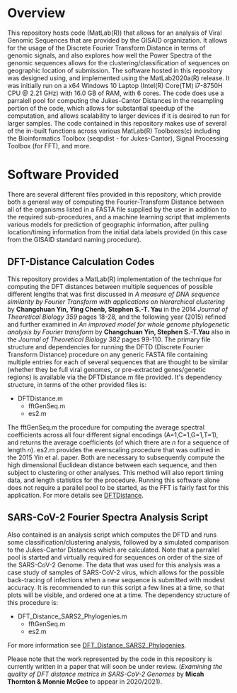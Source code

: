 # Overview
This repository hosts code (MatLab(R)) that allows for an analysis of Viral Genomic Sequences that are provided by the GISAID organization.  It allows for the usage of the Discrete Fourier Transform Distance in terms of genomic signals, and also explores how well the Power Spectra of the genomic sequences allows for the clustering/classification of sequences on geographic location of submission.  The software hosted in this repository was designed using, and implemented using the MatLab2020a(R) release.  It was initially run on a x64 Windows 10 Laptop (Intel(R) Core(TM) i7-8750H CPU @ 2.21 GHz) with 16.0 GB of RAM, with 6 cores. The code does use a parralell pool for computing the Jukes-Cantor Distances in the resampling portion of the code, which allows for substantial speedup of the computation, and allows scalability to larger devices if it is desired to run for larger samples. The code contained in this repository makes use of several of the in-built functions across various MatLab(R) Toolboxes(c) including the Bioinformatics Toolbox (seqpdist - for Jukes-Cantor), Signal Processing Toolbox (for FFT), and more. 

# Software Provided
There are several different files provided in this repository, which provide both a general way of computing the Fourier-Transform Distance between all of the organisms listed in a FASTA file supplied by the user in addition to the required sub-procedures, and a machine learning script that implements various models for prediction of geographic information, after pulling location/timing information from the initial data labels provided (in this case from the GISAID standard naming procedure). 

## DFT-Distance Calculation Codes 
This repository provides a MatLab(R) implementation of the technique for computing the DFT distances between multiple sequences of possible different lengths that was first discussed in *A measure of DNA sequence similarity by Fourier Transform with applications on hierarchical clustering* by **Changchuan Yin, Ying Chenb, Stephen S.-T. Yau** in the 2014 *Journal of Theoretical Biology 359* pages 18-28, and the following year (2015) refined and further examined in *An improved model for whole genome phylogenetic analysis by Fourier transform* by **Changchuan Yin, Stephen S.-T.Yau** also in the *Journal of Theoretical Biology 382* pages 99-110. The primary file structure and dependencies for running the DFTD (Discrete Fourier Transform Distance) procedure on any generic FASTA file containing multiple entries for each of several sequences that are thought to be similar (whether they be full viral genomes, or pre-extracted genes/genetic regions) is available via the DFTDistance.m file provided. It's dependency structure, in terms of the other provided files is: 

* DFTDistance.m 
  * fftGenSeq.m 
  * es2.m 
  
 The fftGenSeq.m the procedure for computing the average spectral coefficients across all four different signal encodings (A=1,C=1,G=1,T=1), and returns the average coefficients (of which there are *n* for a sequence of length *n*).  es2.m provides the evenscaling procedure that was outlined in the 2015 Yin et al. paper.  Both are necessary to subsequently compute the high dimensional Euclidean distance between each sequence, and then subject to clustering or other analyses. This method will also 
report timing data, and length statistics for the procedure. Running this software alone does not require a parallel pool to be started, as the FFT is fairly fast for this application.  For more details see [DFTDistance](DFTDistance.md).

## SARS-CoV-2 Fourier Spectra Analysis Script
Also contained is an analysis script which computes the DFTD and runs some classification/clustering analysis, followed by a simulated comparison to the Jukes-Cantor Distances which are calculated. Note that a parrallel pool is started and virtually required for sequences on order of the size of the SARS-CoV-2 Genome.  The data that was used for this analysis was a case study of samples of SARS-CoV-2 virus, which allows for the possible back-tracing of infections when a new sequence is submitted with modest accuracy.  It is recommended to run this script a few lines at a time, so that plots will be visible, and ordered one at a time.  The dependency structure of this procedure is: 

* DFT_Distance_SARS2_Phylogenies.m
  * fftGenSeq.m
  * es2.m
 
 For more information see [DFT_Distance_SARS2_Phylogenies](DFT_Distance_SARS2_Phylogenies.md). 
 
 Please note that the work represented by the code in this repository is currently written in a paper that will soon be under review. (*Examining the quality of DFT distance metrics in SARS-CoV-2 Genomes* by **Micah Thornton & Monnie McGee** to appear in 2020/2021). 
